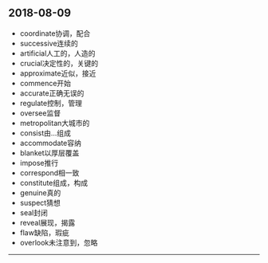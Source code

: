 2018-08-09
---
- coordinate协调，配合
- successive连续的
- artificial人工的，人造的
- crucial决定性的，关键的
- approximate近似，接近
- commence开始
- accurate正确无误的
- regulate控制，管理
- oversee监督
- metropolitan大城市的
- consist由...组成
- accommodate容纳
- blanket以厚层覆盖
- impose推行
- correspond相一致
- constitute组成，构成
- genuine真的
- suspect猜想
- seal封闭
- reveal展现，揭露
- flaw缺陷，瑕疵
- overlook未注意到，忽略
---